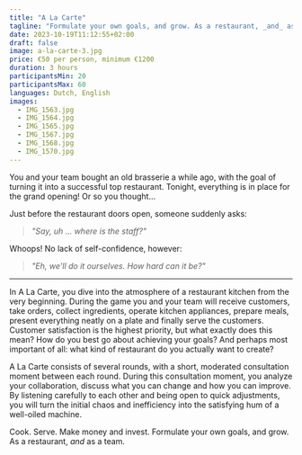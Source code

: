 ```yaml
---
title: "A La Carte"
tagline: "Formulate your own goals, and grow. As a restaurant, _and_ as a team."
date: 2023-10-19T11:12:55+02:00
draft: false
image: a-la-carte-3.jpg
price: €50 per person, minimum €1200
duration: 3 hours
participantsMin: 20
participantsMax: 60
languages: Dutch, English
images:
  - IMG_1563.jpg
  - IMG_1564.jpg
  - IMG_1565.jpg
  - IMG_1567.jpg
  - IMG_1568.jpg
  - IMG_1570.jpg
---
```


You and your team bought an old brasserie a while ago, with the goal of turning it into a successful top restaurant.
Tonight, everything is in place for the grand opening! Or so you thought...

<!--more-->

Just before the restaurant doors open, someone suddenly asks:

> _"Say, uh ... where is the staff?"_

Whoops! No lack of self-confidence, however:

> _"Eh, we'll do it ourselves. How hard can it be?"_

----

In A La Carte, you dive into the atmosphere of a restaurant kitchen from the very beginning. During the game you and your team will receive customers, take orders, collect ingredients, operate kitchen appliances, prepare meals, present everything neatly on a plate and finally serve the customers. Customer satisfaction is the highest priority, but what exactly does this mean? How do you best go about achieving your goals? And perhaps most important of all: what kind of restaurant do you actually want to create?

A La Carte consists of several rounds, with a short, moderated consultation moment between each round. During this consultation moment, you analyze your collaboration, discuss what you can change and how you can improve. By listening carefully to each other and being open to quick adjustments, you will turn the initial chaos and inefficiency into the satisfying hum of a well-oiled machine.

Cook. Serve. Make money and invest. Formulate your own goals, and grow. As a restaurant, _and_ as a team.
